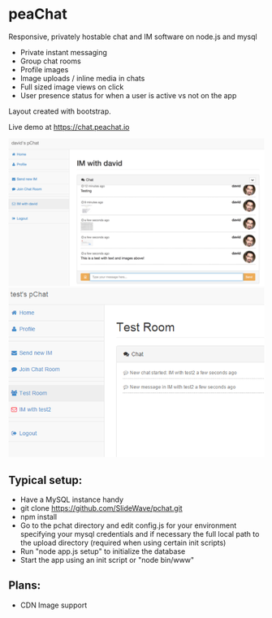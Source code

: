 # peaChat
Responsive, privately hostable chat and IM software on node.js and mysql

* Private instant messaging
* Group chat rooms
* Profile images
* Image uploads / inline media in chats
* Full sized image views on click
* User presence status for when a user is active vs not on the app

Layout created with bootstrap.

Live demo at https://chat.peachat.io

![Screenshot](/screenshot.png?raw=true)
![Screenshot](/screenshot2.png?raw=true)

## Typical setup:

* Have a MySQL instance handy
* git clone https://github.com/SlideWave/pchat.git
* npm install
* Go to the pchat directory and edit config.js for your environment specifying your mysql credentials
and if necessary the full local path to the upload directory (required when using certain init scripts)
* Run "node app.js setup" to initialize the database
* Start the app using an init script or "node bin/www"

## Plans:

* CDN Image support
